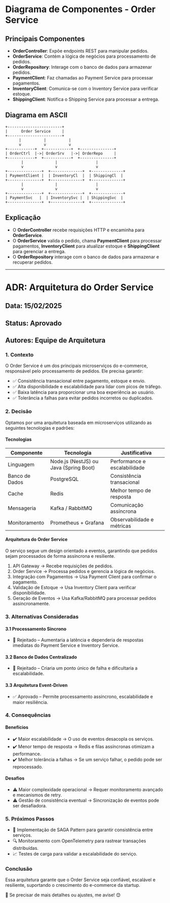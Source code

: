 # Diagrama de Componentes - Order Service

## Principais Componentes

- **OrderController**: Expõe endpoints REST para manipular pedidos.
- **OrderService**: Contém a lógica de negócios para processamento de pedidos.
- **OrderRepository**: Interage com o banco de dados para armazenar pedidos.
- **PaymentClient**: Faz chamadas ao Payment Service para processar pagamentos.
- **InventoryClient**: Comunica-se com o Inventory Service para verificar estoque.
- **ShippingClient**: Notifica o Shipping Service para processar a entrega.

## Diagrama em ASCII

```
+------------------------+
|      Order Service     |
+------------------------+
      |          |          |
      v          v          v
+------------+  +------------+  +---------------+
| OrderCtrl  |->| OrderSrv   |->| OrderRepo     |
+------------+  +------------+  +---------------+
       |              |                 |
       v              v                 v
+---------------+  +--------------+  +--------------+
| PaymentClient |  | InventoryCl  |  | ShippingCl  |
+---------------+  +--------------+  +--------------+
       |              |                 |
       v              v                 v
+---------------+  +--------------+  +--------------+
| PaymentSvc   |  | InventorySvc |  | ShippingSvc  |
+---------------+  +--------------+  +--------------+
```

## Explicação

- O **OrderController** recebe requisições HTTP e encaminha para **OrderService**.
- O **OrderService** valida o pedido, chama **PaymentClient** para processar pagamentos, **InventoryClient** para atualizar estoque e **ShippingClient** para gerenciar a entrega.
- O **OrderRepository** interage com o banco de dados para armazenar e recuperar pedidos.

---

# ADR: Arquitetura do Order Service

## Data: 15/02/2025

## Status: Aprovado

## Autores: Equipe de Arquitetura

### 1. Contexto

O Order Service é um dos principais microserviços do e-commerce, responsável pelo processamento de pedidos. Ele precisa garantir:

- ✅ Consistência transacional entre pagamento, estoque e envio.
- ✅ Alta disponibilidade e escalabilidade para lidar com picos de tráfego.
- ✅ Baixa latência para proporcionar uma boa experiência ao usuário.
- ✅ Tolerância a falhas para evitar pedidos incorretos ou duplicados.

### 2. Decisão

Optamos por uma arquitetura baseada em microserviços utilizando as seguintes tecnologias e padrões:

#### Tecnologias

| Componente       | Tecnologia                  | Justificativa                   |
|------------------|-----------------------------|---------------------------------|
| Linguagem        | Node.js (NestJS) ou Java (Spring Boot) | Performance e escalabilidade   |
| Banco de Dados   | PostgreSQL                  | Consistência transacional       |
| Cache            | Redis                       | Melhor tempo de resposta        |
| Mensageria       | Kafka / RabbitMQ            | Comunicação assíncrona          |
| Monitoramento    | Prometheus + Grafana        | Observabilidade e métricas      |

#### Arquitetura do Order Service

O serviço segue um design orientado a eventos, garantindo que pedidos sejam processados de forma assíncrona e resiliente.

1. API Gateway → Recebe requisições de pedidos.
2. Order Service → Processa pedidos e gerencia a lógica de negócios.
3. Integração com Pagamentos → Usa Payment Client para confirmar o pagamento.
4. Validação de Estoque → Usa Inventory Client para verificar disponibilidade.
5. Geração de Eventos → Usa Kafka/RabbitMQ para processar pedidos assincronamente.

### 3. Alternativas Consideradas

#### 3.1 Processamento Síncrono

- 🔴 Rejeitado – Aumentaria a latência e dependeria de respostas imediatas do Payment Service e Inventory Service.

#### 3.2 Banco de Dados Centralizado

- 🔴 Rejeitado – Criaria um ponto único de falha e dificultaria a escalabilidade.

#### 3.3 Arquitetura Event-Driven

- ✅ Aprovado – Permite processamento assíncrono, escalabilidade e maior resiliência.

### 4. Consequências

#### Benefícios

- ✔️ Maior escalabilidade → O uso de eventos desacopla os serviços.
- ✔️ Menor tempo de resposta → Redis e filas assíncronas otimizam a performance.
- ✔️ Melhor tolerância a falhas → Se um serviço falhar, o pedido pode ser reprocessado.

#### Desafios

- ⚠ Maior complexidade operacional → Requer monitoramento avançado e mecanismos de retry.
- ⚠ Gestão de consistência eventual → Sincronização de eventos pode ser desafiadora.

### 5. Próximos Passos

- 🚀 Implementação de SAGA Pattern para garantir consistência entre serviços.
- 🔍 Monitoramento com OpenTelemetry para rastrear transações distribuídas.
- 📈 Testes de carga para validar a escalabilidade do serviço.

### Conclusão

Essa arquitetura garante que o Order Service seja confiável, escalável e resiliente, suportando o crescimento do e-commerce da startup.

🚀 Se precisar de mais detalhes ou ajustes, me avise! 😊
